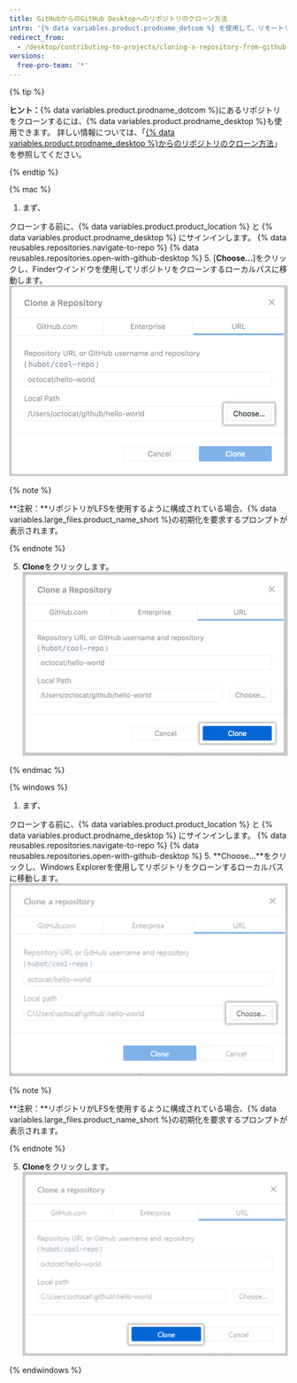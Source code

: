 ```yaml
---
title: GitHubからのGitHub Desktopへのリポジトリのクローン方法
intro: '{% data variables.product.prodname_dotcom %} を使用して、リモートリポジトリを {% data variables.product.prodname_desktop %} にクローンできます。'
redirect_from:
  - /desktop/contributing-to-projects/cloning-a-repository-from-github-to-github-desktop
versions:
  free-pro-team: '*'
---
```


{% tip %}

**ヒント：**{% data variables.product.prodname_dotcom %}にあるリポジトリをクローンするには、{% data variables.product.prodname_desktop %}も使用できます。  詳しい情報については、「[{% data variables.product.prodname_desktop %}からのリポジトリのクローン方法](/desktop/guides/contributing-to-projects/cloning-a-repository-from-github-to-github-desktop/)」を参照してください。

{% endtip %}

{% mac %}

1. まず、

クローンする前に、{% data variables.product.product_location %} と {% data variables.product.prodname_desktop %} にサインインします。
{% data reusables.repositories.navigate-to-repo %}
{% data reusables.repositories.open-with-github-desktop %}
5. [**Choose...**]をクリックし、Finderウインドウを使用してリポジトリをクローンするローカルパスに移動します。 ![URLタブにあるchooseボタン](/assets/images/help/desktop/clone-choose-button-url-mac.png)

  {% note %}

  **注釈：**リポジトリがLFSを使用するように構成されている場合、{% data variables.large_files.product_name_short %}の初期化を要求するプロンプトが表示されます。

  {% endnote %}

5. **Clone**をクリックします。 ![URLタブ内のcloneボタン](/assets/images/help/desktop/clone-button-url-mac.png)

{% endmac %}

{% windows %}

1. まず、

クローンする前に、{% data variables.product.product_location %} と {% data variables.product.prodname_desktop %} にサインインします。
{% data reusables.repositories.navigate-to-repo %}
{% data reusables.repositories.open-with-github-desktop %}
5. **Choose...**をクリックし、Windows Explorerを使用してリポジトリをクローンするローカルパスに移動します。 ![Chooseボタン](/assets/images/help/desktop/clone-choose-button-url-win.png)

  {% note %}

  **注釈：**リポジトリがLFSを使用するように構成されている場合、{% data variables.large_files.product_name_short %}の初期化を要求するプロンプトが表示されます。

  {% endnote %}

5. **Clone**をクリックします。 ![Cloneボタン](/assets/images/help/desktop/clone-button-url-win.png)

{% endwindows %}

